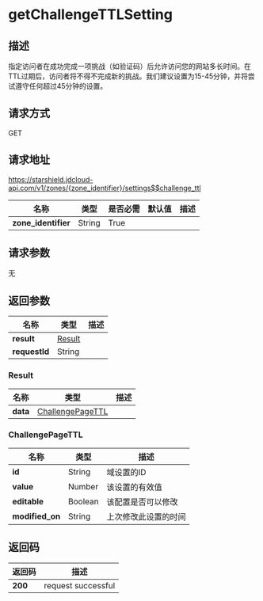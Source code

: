 # getChallengeTTLSetting


## 描述
指定访问者在成功完成一项挑战（如验证码）后允许访问您的网站多长时间。在TTL过期后，访问者将不得不完成新的挑战。我们建议设置为15-45分钟，并将尝试遵守任何超过45分钟的设置。


## 请求方式
GET

## 请求地址
https://starshield.jdcloud-api.com/v1/zones/{zone_identifier}/settings$$challenge_ttl

|名称|类型|是否必需|默认值|描述|
|---|---|---|---|---|
|**zone_identifier**|String|True| | |

## 请求参数
无


## 返回参数
|名称|类型|描述|
|---|---|---|
|**result**|[Result](#result)| |
|**requestId**|String| |

### <div id="Result">Result</div>
|名称|类型|描述|
|---|---|---|
|**data**|[ChallengePageTTL](#challengepagettl)| |
### <div id="ChallengePageTTL">ChallengePageTTL</div>
|名称|类型|描述|
|---|---|---|
|**id**|String|域设置的ID|
|**value**|Number|该设置的有效值|
|**editable**|Boolean|该配置是否可以修改|
|**modified_on**|String|上次修改此设置的时间|

## 返回码
|返回码|描述|
|---|---|
|**200**|request successful|
